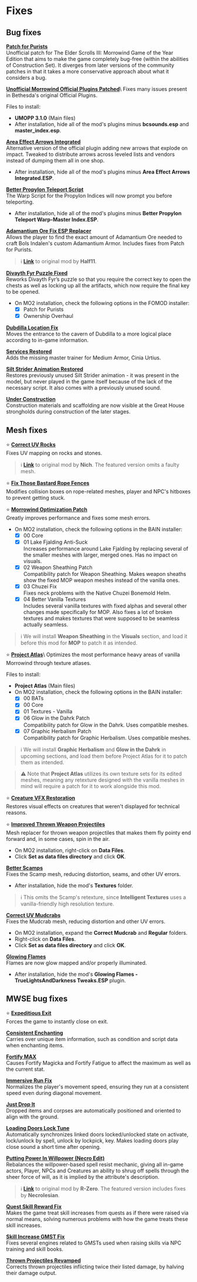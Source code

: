 # Fixes

## Bug fixes

[**Patch for Purists**](https://www.nexusmods.com/morrowind/mods/45096)\
Unofficial patch for The Elder Scrolls III: Morrowind Game of the Year Edition that aims to make the game completely bug-free (within the abilities of Construction Set). It diverges from later versions of the community patches in that it takes a more conservative approach about what it considers a bug.

[**Unofficial Morrowind Official Plugins Patched**](https://www.nexusmods.com/morrowind/mods/43931?)\
Fixes many issues present in Bethesda's original Official Plugins.

Files to install:

* **UMOPP 3.1.0** (Main files)
* After installation, hide all of the mod's plugins minus **bcsounds.esp** and **master\_index.esp**.

[**Area Effect Arrows Integrated**](https://www.nexusmods.com/morrowind/mods/47745)\
Alternative version of the official plugin adding new arrows that explode on impact. Tweaked to distribute arrows across leveled lists and vendors instead of dumping them all in one shop.

* After installation, hide all of the mod's plugins minus **Area Effect Arrows Integrated.ESP**.

[**Better Propylon Teleport Script**](https://www.nexusmods.com/morrowind/mods/46364)\
The Warp Script for the Propylon Indices will now prompt you before teleporting.

* After installation, hide all of the mod's plugins minus **Better Propylon Teleport Warp-Master Index.ESP**.

[**Adamantium Ore Fix ESP Replacer**](https://github.com/Sigourn/morrowind-sharprepository/blob/main/Adamantium%20Ore%20Fix%20ESP%20Replacer.7z)\
Allows the player to find the exact amount of Adamantium Ore needed to craft Bols Indalen's custom Adamantium Armor. Includes fixes from Patch for Purists.

> ℹ️ [**Link**](https://www.nexusmods.com/morrowind/mods/47068) to original mod by **Half11**.

[**Divayth Fyr Puzzle Fixed**](https://www.nexusmods.com/morrowind/mods/45155)\
Reworks Divayth Fyr’s puzzle so that you require the correct key to open the chests as well as locking up all the artifacts, which now require the final key to be opened.

* On MO2 installation, check the following options in the FOMOD installer:
  * [x] Patch for Purists
  * [x] Ownership Overhaul

[**Dubdilla Location Fix**](https://www.nexusmods.com/morrowind/mods/46720)\
Moves the entrance to the cavern of Dubdilla to a more logical place according to in-game information.

[**Services Restored**](https://www.nexusmods.com/morrowind/mods/47068)\
Adds the missing master trainer for Medium Armor, Cinia Urtius.

[**Silt Strider Animation Restored**](https://www.nexusmods.com/morrowind/mods/44150)\
Restores previously unused Silt Strider animation - it was present in the model, but never played in the game itself because of the lack of the necessary script. It also comes with a previously unused sound.

[**Under Construction**](https://www.nexusmods.com/morrowind/mods/50285)\
Construction materials and scaffolding are now visible at the Great House strongholds during construction of the later stages.

## Mesh fixes

⭐ [**Correct UV Rocks**](https://github.com/Sigourn/morrowind-sharprepository/blob/main/Correct%20UV%20Rocks.7z)\
Fixes UV mapping on rocks and stones.

> ℹ️ [**Link**](https://mw.modhistory.com/download-56-12003) to original mod by **Nich**. The featured version omits a faulty mesh.

⭐ [**Fix Those Bastard Rope Fences**](https://www.nexusmods.com/morrowind/mods/45741)\
Modifies collision boxes on rope-related meshes, player and NPC's hitboxes to prevent getting stuck.

⭐ [**Morrowind Optimization Patch**](https://www.nexusmods.com/morrowind/mods/45384)\
Greatly improves performance and fixes some mesh errors.

* On MO2 installation, check the following options in the BAIN installer:
  * [x] 00 Core
  * [x] 01 Lake Fjalding Anti-Suck\
    Increases performance around Lake Fjalding by replacing several of the smaller meshes with larger, merged ones. Has no impact on visuals.
  * [x] 02 Weapon Sheathing Patch\
    Compatibility patch for Weapon Sheathing. Makes weapon sheaths show the fixed MOP weapon meshes instead of the vanilla ones.
  * [x] 03 Chuzei Fix\
    Fixes neck problems with the Native Chuzei Bonemold Helm.
  * [x] 04 Better Vanilla Textures\
    Includes several vanilla textures with fixed alphas and several other changes made specifically for MOP. Also fixes a lot of broken textures and makes textures that were supposed to be seamless actually seamless.

> ℹ️ We will install **Weapon Sheathing** in the **Visuals** section, and load it before this mod for **MOP** to patch it as intended.

⭐ [**Project Atlas**](https://www.nexusmods.com/morrowind/mods/45399?)\
Optimizes the most performance heavy areas of vanilla Morrowind through texture atlases.

Files to install:

* **Project Atlas** (Main files)
* On MO2 installation, check the following options in the BAIN installer:
  * [x] 00 BATs
  * [x] 00 Core
  * [x] 01 Textures - Vanilla
  * [x] 06 Glow in the Dahrk Patch\
    Compatibility patch for Glow in the Dahrk. Uses compatible meshes.
  * [x] 07 Graphic Herbalism Patch\
    Compatibility patch for Graphic Herbalism. Uses compatible meshes.

> ℹ️ We will install **Graphic Herbalism** and **Glow in the Dahrk** in upcoming sections, and load them before Project Atlas for it to patch them as intended.

> ⚠️ Note that **Project Atlas** utilizes its own texture sets for its edited meshes, meaning any retexture designed with the vanilla meshes in mind will require a patch for it to work alongside this mod.

⭐ [**Creature VFX Restoration**](https://www.nexusmods.com/morrowind/mods/46194)\
Restores visual effects on creatures that weren't displayed for technical reasons.

⭐ [**Improved Thrown Weapon Projectiles**](https://www.nexusmods.com/morrowind/mods/44763)\
Mesh replacer for thrown weapon projectiles that makes them fly pointy end forward and, in some cases, spin in the air.

* On MO2 installation, right-click on **Data Files**.
* Click **Set as data files directory** and click **OK**.

[**Better Scamps**](https://www.nexusmods.com/morrowind/mods/48008)\
Fixes the Scamp mesh, reducing distortion, seams, and other UV errors.

* After installation, hide the mod's **Textures** folder.

> ℹ️ This omits the Scamp's retexture, since **Intelligent Textures** uses a vanilla-friendly high resolution texture.

[**Correct UV Mudcrabs**](https://www.nexusmods.com/morrowind/mods/42130)\
Fixes the Mudcrab mesh, reducing distortion and other UV errors.

* On MO2 installation, expand the **Correct Mudcrab** and **Regular** folders.
* Right-click on **Data Files**.
* Click **Set as data files directory** and click **OK**.

[**Glowing Flames**](https://www.nexusmods.com/morrowind/mods/46124)\
Flames are now glow mapped and/or properly illuminated.

* After installation, hide the mod's **Glowing Flames - TrueLightsAndDarkness Tweaks.ESP** plugin.

## MWSE bug fixes

⭐ [**Expeditious Exit**](https://www.nexusmods.com/morrowind/mods/45634)\
Forces the game to instantly close on exit.

[**Consistent Enchanting**](https://www.nexusmods.com/morrowind/mods/50029)\
Carries over unique item information, such as condition and script data when enchanting items.

[**Fortify MAX**](https://www.nexusmods.com/morrowind/mods/49825)\
Causes Fortify Magicka and Fortify Fatigue to affect the maximum as well as the current stat.

[**Immersive Run Fix**](https://www.nexusmods.com/morrowind/mods/45947)\
Normalizes the player's movement speed, ensuring they run at a consistent speed even during diagonal movement.

[**Just Drop It**](https://www.nexusmods.com/morrowind/mods/49557)\
Dropped items and corpses are automatically positioned and oriented to align with the ground.

[**Loading Doors Lock Tune**](https://www.nexusmods.com/morrowind/mods/46094)\
Automatically synchronizes linked doors locked/unlocked state on activate, lock/unlock by spell, unlock by lockpick, key. Makes loading doors play close sound a short time after opening.

[**Putting Power In Willpower (Necro Edit)**](https://github.com/Sigourn/morrowind-sharprepository/blob/main/Putting%20Power%20in%20Willpower%20\(Necro%20Edit\).7z)\
Rebalances the willpower-based spell resist mechanic, giving all in-game actors, Player, NPCs and Creatures an ability to shrug off spells through the sheer force of will, as it is implied by the attribute's description.

> ℹ️ [**Link**](https://www.nexusmods.com/morrowind/mods/45742) to original mod by **R-Zero**. The featured version includes fixes by **Necrolesian**.

[**Quest Skill Reward Fix**](https://www.nexusmods.com/morrowind/mods/48269)\
Makes the game treat skill increases from quests as if there were raised via normal means, solving numerous problems with how the game treats these skill increases.

[**Skill Increase GMST Fix**](https://www.nexusmods.com/morrowind/mods/48029)\
Fixes several engines related to GMSTs used when raising skills via NPC training and skill books.

[**Thrown Projectiles Revamped**](https://www.nexusmods.com/morrowind/mods/49609)\
Corrects thrown projectiles inflicting twice their listed damage, by halving their damage output.
